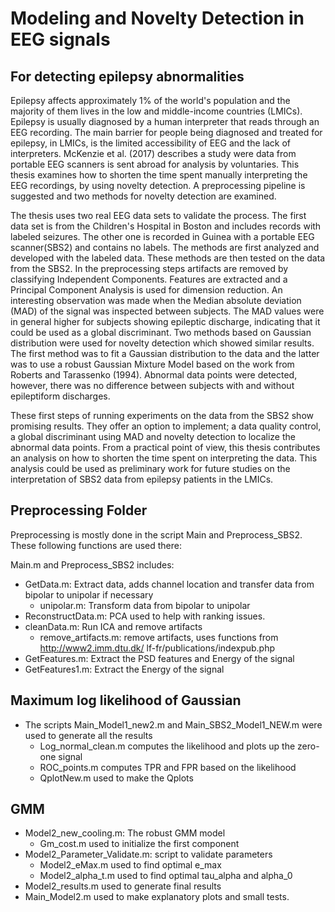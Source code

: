# Modeling and Novelty Detection in EEG signals
## For detecting epilepsy abnormalities

Epilepsy affects approximately 1% of the world's population and the majority of them lives in the low and middle-income countries (LMICs). Epilepsy is usually diagnosed by a human interpreter that reads through an EEG recording. The main barrier for people being diagnosed and treated for epilepsy, in LMICs, is the limited accessibility of EEG and the lack of interpreters. McKenzie et al. (2017) describes a study were data from portable EEG scanners is sent abroad for analysis by voluntaries.
This thesis examines how to shorten the time spent manually interpreting the EEG recordings, by using novelty detection. A preprocessing pipeline is suggested and two methods for novelty detection are examined.  

The thesis uses two real EEG data sets to validate the process. The first data set is from the Children's Hospital in Boston and includes records with labeled seizures. The other one is recorded in Guinea with a portable EEG scanner(SBS2) and contains no labels.  The methods are first analyzed and developed with the labeled data. These methods are then tested on the data from the SBS2. In the preprocessing steps artifacts are removed by classifying Independent Components. Features are extracted and a Principal Component Analysis is used for dimension reduction. An interesting observation was made when the Median absolute deviation (MAD) of the signal was inspected between subjects. The MAD values were in general higher for subjects showing epileptic discharge, indicating that it could be used as a global discriminant. Two methods based on Gaussian distribution were used for novelty detection which showed similar results. The first method was to fit a Gaussian distribution to the data and the latter was to use a robust Gaussian Mixture Model based on the work from Roberts and Tarassenko (1994). Abnormal data points were detected, however, there was no difference between subjects with and without epileptiform discharges. 

These first steps of running experiments on the data from the SBS2 show promising results. They offer an option to implement; a data quality control, a global discriminant using MAD and novelty detection to localize the abnormal data points. From a practical point of view, this thesis contributes an analysis on how to shorten the time spent on interpreting the data. This analysis could be used as preliminary work for future studies on the interpretation of SBS2 data from epilepsy patients in the LMICs.


## Preprocessing Folder
Preprocessing is mostly done in the script Main and Preprocess_SBS2. These following functions are used there:

Main.m and Preprocess_SBS2 includes:
 * GetData.m:  Extract data, adds channel location and transfer data from bipolar to unipolar if necessary
    * unipolar.m: Transform data from bipolar to unipolar
 * ReconstructData.m: PCA used to help with ranking issues.
 * cleanData.m: Run ICA and remove artifacts
    * remove_artifacts.m: remove artifacts, uses functions from  http://www2.imm.dtu.dk/ lf-fr/publications/indexpub.php
* GetFeatures.m: Extract the PSD features and Energy of the signal 
* GetFeatures1.m: Extract the Energy of the signal

## Maximum log likelihood of Gaussian
* The scripts Main_Model1_new2.m and Main_SBS2_Model1_NEW.m were used to generate all the results 
   * Log_normal_clean.m computes the likelihood and plots up the zero-one signal
   * ROC_points.m computes TPR and FPR based on the likelihood
   * QplotNew.m used to make the Qplots

## GMM 
* Model2_new_cooling.m: The robust GMM model
   * Gm_cost.m used to initialize the first component
* Model2_Parameter_Validate.m: script to validate parameters
   * Model2_eMax.m used to find optimal e_max
   * Model2_alpha_t.m used to find optimal tau_alpha and alpha_0
* Model2_results.m used to generate final results
* Main_Model2.m used to make explanatory plots and small tests.  



